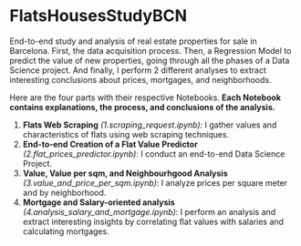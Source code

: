 # FlatsHousesStudyBCN

End-to-end study and analysis of real estate properties for sale in Barcelona. First, the data acquisition process. Then, a Regression Model to predict the value of new properties, going through all the phases of a Data Science project. And finally, I perform 2 different analyses to extract interesting conclusions about prices, mortgages, and neighborhoods.

Here are the four parts with their respective Notebooks. **Each Notebook contains explanations, the process, and conclusions of the analysis.**

1. **Flats Web Scraping** *(1.scraping_request.ipynb):* I gather values and characteristics of flats using web scraping techniques.
2. **End-to-end Creation of a Flat Value Predictor** *(2.flat_prices_predictor.ipynb)*: I conduct an end-to-end Data Science Project.
3. **Value, Value per sqm, and Neighbourhgood Analysis** *(3.value_and_price_per_sqm.ipynb)*: I analyze prices per square meter and by neighborhood.
4. **Mortgage and Salary-oriented analysis** *(4.analysis_salary_and_mortgage.ipynb)*: I perform an analysis and extract interesting insights by correlating flat values with salaries and calculating mortgages.
